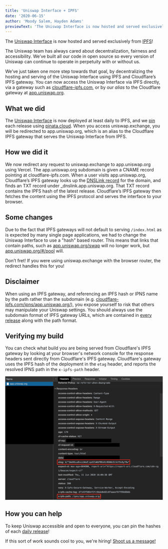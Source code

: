 ```yaml
---
title: 'Uniswap Interface + IPFS'
date: '2020-06-15'
author: 'Moody Salem, Hayden Adams'
previewText: 'The Uniswap Interface is now hosted and served exclusively from IPFS!'
---
```


The [Uniswap Interface](https://app.uniswap.org) is now hosted and served exclusively from [IPFS](https://ipfs.io)!

The Uniswap team has always cared about decentralization, 
fairness and accessibility. We’ve built all our code in open 
source so every version of Uniswap can continue to operate 
in perpetuity with or without us. 

We’ve just taken one more step towards that goal, 
by decentralizing the hosting and serving of the Uniswap Interface 
using IPFS and Cloudflare’s IPFS gateway. 
You can now access the Uniswap Interface via IPFS directly, 
via a gateway such as [cloudflare-ipfs.com](https://cloudflare-ipfs.com/ipns/app.uniswap.org/), 
or by our _alias_ to the Cloudflare gateway at [app.uniswap.org](https://app.uniswap.org).

## What we did

The [Uniswap Interface](https://github.com/Uniswap/uniswap-frontend) is now deployed
at least daily to IPFS, and we [pin](https://docs.ipfs.io/concepts/persistence/) each release using
[pinata.cloud](https://pinata.cloud). When you access uniswap.exchange, you will 
be redirected to app.uniswap.org, which is an alias to the Cloudflare IPFS gateway
that serves the Uniswap Interface from IPFS.

## How we did it

We now redirect any request to uniswap.exchange to app.uniswap.org using Vercel. 
The app.uniswap.org subdomain is given a CNAME record pointing at cloudflare-ipfs.com.
When a user visits app.uniswap.org, Cloudflare’s IPFS gateway looks up the 
[DNSLink record](https://docs.ipfs.io/concepts/dnslink/) for the domain, 
and finds an TXT record under _dnslink.app.uniswap.org. 
That TXT record contains the IPFS hash of the latest release. 
Cloudflare’s IPFS gateway then fetches the content using the IPFS protocol and serves
the interface to your browser.

## Some changes

Due to the fact that IPFS gateways will not default to serving `/index.html` as is expected
by many single page applications, we had to change the Uniswap Interface to use a "hash" based router.
This means that links that contain paths, such as [app.uniswap.org/swap](https://app.uniswap.org)
will no longer work, but [app.uniswap.org/#/pool](https://app.uniswap.org/#/pool) will. 

Don’t fret! If you were using uniswap.exchange with the browser router, the redirect handles this for you!

## Disclaimer

When using an IPFS gateway, and referencing an IPFS hash or IPNS name by the path rather
than the subdomain (e.g. [cloudflare-ipfs.com/ipns/app.uniswap.org/](https://cloudflare-ipfs.com/ipns/app.uniswap.org/)),
you expose yourself to risk that others may manipulate your Uniswap settings.
You should always use the subdomain format of IPFS gateway URLs,
which are contained in [every release](https://github.com/Uniswap/uniswap-frontend/releases) 
along with the path format.

## Verifying my build

You can check what build you are being served from Cloudflare's IPFS gateway by looking at your 
browser's network console for the response headers sent directly from Cloudflare's IPFS gateway.
Cloudflare's gateway uses the IPFS hash of the deployment in the `etag` header, and reports the resolved
IPNS path in the `x-ipfs-path` header.

![](./verifying-build.png) 

## How you can help

To keep Uniswap accessible and open to everyone, you can pin the hashes of each
[daily release](https://github.com/Uniswap/uniswap-frontend/releases/latest)!

If this sort of work sounds cool to you, we're hiring! [Shoot us a message!](mailto:contact@uniswap.org)
